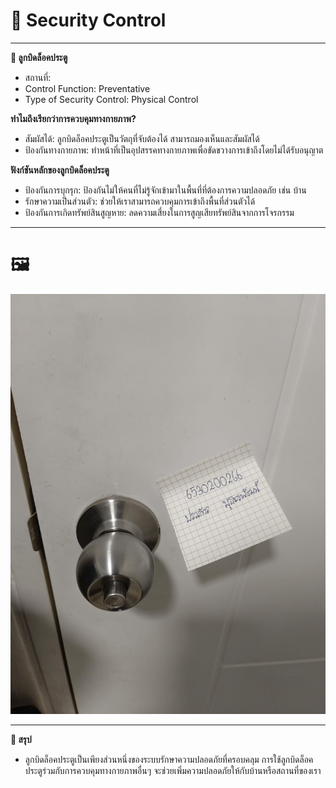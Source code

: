 # 🔐 Security Control

---

**🔑 ลูกบิดล็อคประตู**
- สถานที่:
- Control Function: Preventative
- Type of Security Control: Physical Control<br>

**ทำไมถึงเรียกว่าการควบคุมทางกายภาพ?**
- สัมผัสได้: ลูกบิดล็อคประตูเป็นวัตถุที่จับต้องได้ สามารถมองเห็นและสัมผัสได้
- ป้องกันทางกายภาพ: ทำหน้าที่เป็นอุปสรรคทางกายภาพเพื่อขัดขวางการเข้าถึงโดยไม่ได้รับอนุญาต

**ฟังก์ชันหลักของลูกบิดล็อคประตู**
- ป้องกันการบุกรุก: ป้องกันไม่ให้คนที่ไม่รู้จักเข้ามาในพื้นที่ที่ต้องการความปลอดภัย เช่น บ้าน
- รักษาความเป็นส่วนตัว: ช่วยให้เราสามารถควบคุมการเข้าถึงพื้นที่ส่วนตัวได้
- ป้องกันการเกิดทรัพย์สินสูญหาย: ลดความเสี่ยงในการสูญเสียทรัพย์สินจากการโจรกรรม

---

# 🖼️
![Look](Img/Look.jpg)<br>

---

**📃 สรุป**
- ลูกบิดล็อคประตูเป็นเพียงส่วนหนึ่งของระบบรักษาความปลอดภัยที่ครอบคลุม การใช้ลูกบิดล็อคประตูร่วมกับการควบคุมทางกายภาพอื่นๆ จะช่วยเพิ่มความปลอดภัยให้กับบ้านหรือสถานที่ของเรา
